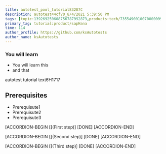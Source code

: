 ```yaml
---
title: autotest_pool_tutorial83287C
description: autotest44cfV0_8/4/2021 5:39:50 PM
tags: [topic:139269250608756787992873,products:tech/73554900100700000996,tutorial:experience/advanced]
primary_tag: tutorial:product/sapHana
time: 114
author_profile: https://github.com/ksAutotests
author_name: ksAutotests
---
```

### You will learn
- You will learn this
- and that

autotest tutorial text6H1717

## Prerequisites
- Prerequisute1
- Prerequisute2
- Prerequisute3

[ACCORDION-BEGIN [](First step)]
[DONE]
[ACCORDION-END]

[ACCORDION-BEGIN [](Second step)]
[DONE]
[ACCORDION-END]

[ACCORDION-BEGIN [](Third step)]
[DONE]
[ACCORDION-END]

